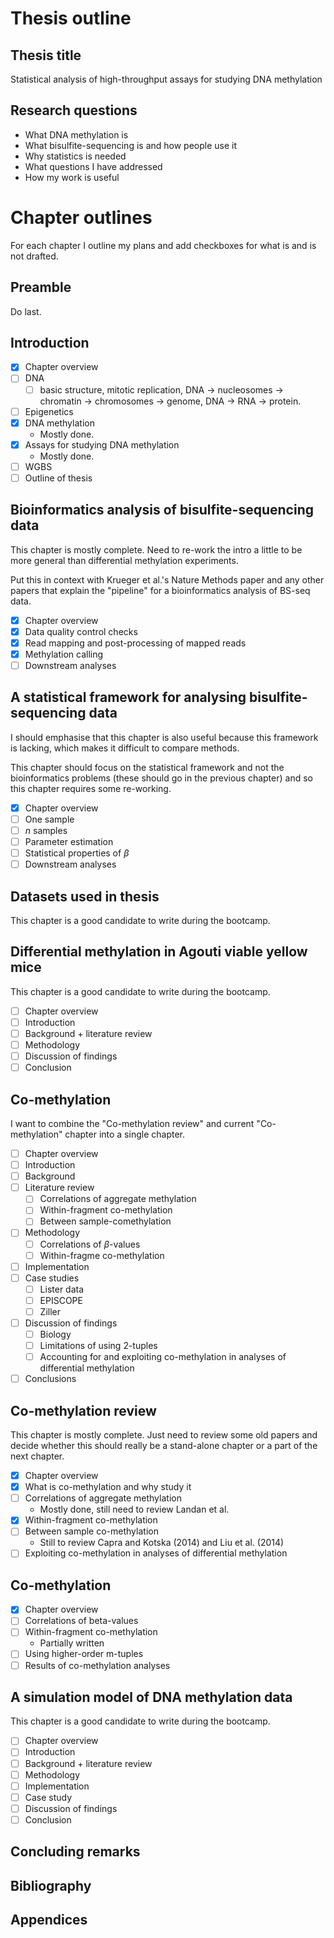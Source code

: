 # Thesis outline

## Thesis title

Statistical analysis of high-throughput assays for studying DNA methylation

## Research questions

* What DNA methylation is
* What bisulfite-sequencing is and how people use it
* Why statistics is needed
* What questions I have addressed
* How my work is useful

# Chapter outlines

For each chapter I outline my plans and add checkboxes for what is and is not drafted.

## Preamble

Do last.

## Introduction

- [x] Chapter overview
- [ ] DNA
  - [ ] basic structure, mitotic replication, DNA -> nucleosomes -> chromatin -> chromosomes -> genome, DNA -> RNA -> protein.
- [ ] Epigenetics
- [x] DNA methylation
  - Mostly done.
- [x] Assays for studying DNA methylation
  - Mostly done.
- [ ] WGBS
- [ ] Outline of thesis

## Bioinformatics analysis of bisulfite-sequencing data

This chapter is mostly complete. Need to re-work the intro a little to be more general than differential methylation experiments.

Put this in context with Krueger et al.'s Nature Methods paper and any other papers that explain the "pipeline" for a bioinformatics analysis of BS-seq data.

- [x] Chapter overview
- [x] Data quality control checks
- [x] Read mapping and post-processing of mapped reads
- [x] Methylation calling
- [ ] Downstream analyses

## A statistical framework for analysing bisulfite-sequencing data

I should emphasise that this chapter is also useful because this framework is lacking, which makes it difficult to compare methods.

This chapter should focus on the statistical framework and not the bioinformatics problems (these should go in the previous chapter) and so this chapter requires some re-working.

- [x] Chapter overview
- [ ] One sample
- [ ] _n_ samples
- [ ] Parameter estimation
- [ ] Statistical properties of $\beta$
- [ ] Downstream analyses

## Datasets used in thesis

This chapter is a good candidate to write during the bootcamp.


## Differential methylation in Agouti viable yellow mice

This chapter is a good candidate to write during the bootcamp.

- [ ] Chapter overview
- [ ] Introduction
- [ ] Background + literature review
- [ ] Methodology
- [ ] Discussion of findings
- [ ] Conclusion

## Co-methylation

I want to combine the "Co-methylation review" and current "Co-methylation" chapter into a single chapter.

- [ ] Chapter overview
- [ ] Introduction
- [ ] Background
- [ ] Literature review
  - [ ] Correlations of aggregate methylation
  - [ ] Within-fragment co-methylation
  - [ ] Between sample-comethylation
- [ ] Methodology
  - [ ] Correlations of $\beta$-values
  - [ ] Within-fragme co-methylation
- [ ] Implementation
- [ ] Case studies
  - [ ] Lister data
  - [ ] EPISCOPE
  - [ ] Ziller
- [ ] Discussion of findings
  - [ ] Biology
  - [ ] Limitations of using 2-tuples
  - [ ] Accounting for and exploiting co-methylation in analyses of differential methylation
- [ ] Conclusions

## Co-methylation review

This chapter is mostly complete. Just need to review some old papers and decide whether this should really be a stand-alone chapter or a part of the next chapter.

- [x] Chapter overview
- [x] What is co-methylation and why study it
- [ ] Correlations of aggregate methylation
    - Mostly done, still need to review Landan et al.
- [x] Within-fragment co-methylation
- [ ] Between sample co-methylation
  - Still to review Capra and Kotska (2014) and Liu et al. (2014)
- [ ] Exploiting co-methylation in analyses of differential methylation

## Co-methylation

- [x] Chapter overview
- [ ] Correlations of beta-values
- [ ] Within-fragment co-methylation
  - Partially written
- [ ] Using higher-order m-tuples
- [ ] Results of co-methylation analyses

## A simulation model of DNA methylation data

This chapter is a good candidate to write during the bootcamp.

- [ ] Chapter overview
- [ ] Introduction
- [ ] Background + literature review
- [ ] Methodology
- [ ] Implementation
- [ ] Case study
- [ ] Discussion of findings
- [ ] Conclusion

## Concluding remarks

## Bibliography

## Appendices
